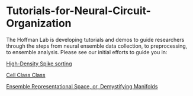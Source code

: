 # Tutorials-for-Neural-Circuit-Organization

The Hoffman Lab is developing tutorials and demos to guide researchers through the steps from neural ensemble data collection, to preprocessing, to ensemble analysis. Please see our initial efforts to guide you in:

[High-Density Spike sorting](https://github.com/hoffman-lab/SpikeSortingLauncher)

[Cell Class Class](https://github.com/hoffman-lab/CellGroupClassification) 

[Ensemble Representational Space, or, Demystifying Manifolds](https://github.com/hoffman-lab/Ensemble-Representational-Space)

